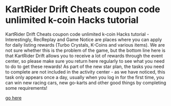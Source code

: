 # KartRider Drift Cheats coupon code unlimited k-coin Hacks tutorial

KartRider Drift Cheats coupon code unlimited k-coin Hacks tutorial - Interestingly, RecReplay and Game Notice are places where you can apply for daily listing rewards (Turbo Crystals, K-Coins and various items). We are not sure whether this is the problem of the game, but the bottom line here is that KartRider Drift allows you to receive a lot of rewards through the event center, so please make sure you return here regularly to see what you need to do to get these rewards! As part of the new star plan, the tasks you need to complete are not included in the activity center - as we have noticed, this task only appears once a day, usually when you log in for the first time, you can win new racing cars, new go-karts and other good things by completing some requirements!

[go here](https://fengmod.top/kartrider-drift/)
